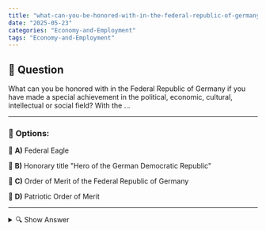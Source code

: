 ```yaml
---
title: "what-can-you-be-honored-with-in-the-federal-republic-of-germany-if-you-have-made-a-special-achieveme"
date: "2025-05-23"
categories: "Economy-and-Employment"
tags: "Economy-and-Employment"
---
```


## 📌 **Question**

What can you be honored with in the Federal Republic of Germany if you have made a special achievement in the political, economic, cultural, intellectual or social field? With the ...



---

### 📝 **Options:**

🔘 **A)** Federal Eagle

🔘 **B)** Honorary title "Hero of the German Democratic Republic"

🔘 **C)** Order of Merit of the Federal Republic of Germany

🔘 **D)** Patriotic Order of Merit

---

<details>
  <summary>🔍 Show Answer</summary>

  <p>
💡  <b>Correct Answer:</b>  c
  </p>
  <p>
    📖<b>Explanation:</b>
    
  </p>
</details>
